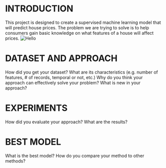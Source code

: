 INTRODUCTION
==========
This project is designed to create a supervised machine learning model that will predict house prices. The problem we are trying to solve is to help consumers gain basic knowledge on what features of a house will affect prices. 
![Hello](https://drive.google.com/file/d/1AAQUn2chpHqa_6yMqFIMtfKpha0uu0vG/view?usp=sharing)

DATASET AND APPROACH
====================
How did you get your dataset?
What are its characteristics (e.g. number of features, # of records, temporal or not, etc.)
Why do you think your approach can effectively solve your problem?
What is new in your approach?

EXPERIMENTS
=============
How did you evaluate your approach?
What are the results?

BEST MODEL
==============
What is the best model?
How do you compare your method to other methods?

